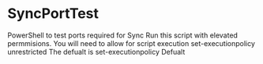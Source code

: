 # SyncPortTest
PowerShell to test ports required for Sync
Run this script with elevated permmisions. You will need to allow for script execution
set-executionpolicy unrestricted
The defualt is
set-executionpolicy Defualt
